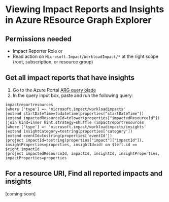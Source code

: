 # Viewing Impact Reports and Insights in Azure REsource Graph Explorer

## Permissions needed
* Impact Reporter Role or
* Read action on `Microsoft.Impact/WorkloadImpact/*` at the right scope (root, subscription, or resource group)

## Get all impact reports that have insights

1. Go to the Azure Portal [ARG query blade](https://portal.azure.com/#view/HubsExtension/ArgQueryBlade)
2. In the query input box, paste and run the following query:

```kql
impactreportresources 
|where ['type'] =~ 'microsoft.impact/workloadimpacts'
|extend startDateTime=todatetime(properties["startDateTime"])
|extend impactedResourceId=tolower(properties["impactedResourceId"])
|join kind=inner hint.strategy=shuffle (impactreportresources
|where ['type'] =~ 'microsoft.impact/workloadimpacts/insights'
|extend insightCategory=tostring(properties['category'])
|extend eventId=tostring(properties['eventId'])
|project impactId=tostring(properties["impact"]["impactId"]), insightProperties=properties, insightId=id) on $left.id == $right.impactId
|project impactedResourceId, impactId, insightId, insightProperties, impactProperties=properties
```

## For a resource URI, Find all reported impacts and insights

[coming soon]